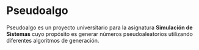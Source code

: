 # Pseudoalgo

Pseudoalgo es un proyecto universitario para la asignatura **Simulación de Sistemas** cuyo propósito es generar números pseudoaleatorios utilizando diferentes algoritmos de generación.
